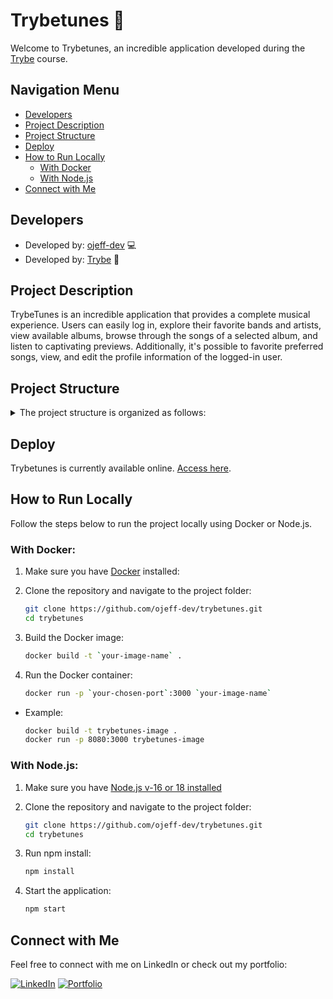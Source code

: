 # Trybetunes 🎵

Welcome to Trybetunes, an incredible application developed during the [Trybe](https://www.instagram.com/betrybe/) course.

## Navigation Menu

- [Developers](#developers)
- [Project Description](#project-description)
- [Project Structure](#project-structure)
- [Deploy](#deploy)
- [How to Run Locally](#how-to-run-locally)
  - [With Docker](#with-docker)
  - [With Node.js](#with-nodejs)
- [Connect with Me](#connect-with-me)

## Developers

- Developed by: [ojeff-dev](https://www.linkedin.com/in/ojefferson/) 💻
- Developed by: [Trybe](https://www.instagram.com/betrybe/) 🚀

## Project Description

TrybeTunes is an incredible application that provides a complete musical experience. Users can easily log in, explore their favorite bands and artists, view available albums, browse through the songs of a selected album, and listen to captivating previews. Additionally, it's possible to favorite preferred songs, view, and edit the profile information of the logged-in user.

## Project Structure

<details>
  <summary>The project structure is organized as follows:</summary>
  
  - `public/` [(ojeff-dev)](https://www.linkedin.com/in/ojefferson/):
    - `index.html`
  
  - `src/` [(ojeff-dev)](https://www.linkedin.com/in/ojefferson/):
    - `components/`
      - `Header.js`
      - `Loading.js`
      - `LoadingHeader.js`
      - `MusicCard.js`
      - `NotFound.js`
    - `images/`
      - `all images`
    - `pages/`
      - `Album.js`
      - `Favorites.js`
      - `Login.js`
      - `Profile.js`
      - `ProfileEdit.js`
      - `Search.js`
    - `styles/`
      - `album.css`
      - `favorites.css`
      - `login.css`
      - `profile.css`
      - `profileEdit.css`
      - `search.css`
    - `index.js`
    - `App.js`
    - `index.css`
  
  - `src/` (Trybe):
    - `services/`
      - `favoriteSongsAPI.js`
      - `musicsAPI.js`
      - `searchAlbumsAPI.js`
      - `userAPI.js`
    - `setupTests.js`
  
  - `/` [(ojeff-dev)](https://www.linkedin.com/in/ojefferson/):
    - `.dockerignore`
    - `Dockerfile`
    - `README.md`
  
  - `/` (Trybe):
    - `eslintrc.json`
    - `.eslintignore`
    - `.gitignore`
    - `.npmrc`
    - `.stylelintignore`
    - `.stylelintrc.json`
    - `package.json`
</details>

## Deploy

Trybetunes is currently available online. [Access here](https://ojeff.com/projects/trybetunes/).

## How to Run Locally

Follow the steps below to run the project locally using Docker or Node.js.

### With Docker:

1. Make sure you have [Docker](https://www.docker.com/) installed:

2. Clone the repository and navigate to the project folder:
   ```bash
   git clone https://github.com/ojeff-dev/trybetunes.git
   cd trybetunes

3. Build the Docker image:
   ```bash
   docker build -t `your-image-name` .

4. Run the Docker container:
   ```bash
   docker run -p `your-chosen-port`:3000 `your-image-name`

- Example:
  ```bash
  docker build -t trybetunes-image .
  docker run -p 8080:3000 trybetunes-image

### With Node.js:

1. Make sure you have [Node.js v-16 or 18 installed](https://nodejs.org/en/about/previous-releases)

2. Clone the repository and navigate to the project folder:
   ```bash
   git clone https://github.com/ojeff-dev/trybetunes.git
   cd trybetunes

3. Run npm install:
   ```bash
   npm install

4. Start the application:
   ```bash
   npm start

## Connect with Me

Feel free to connect with me on LinkedIn or check out my portfolio:

[![LinkedIn](https://img.shields.io/badge/-LinkedIn-%230077B5?style=for-the-badge&logo=linkedin&logoColor=white)](https://www.linkedin.com/in/ojefferson/) [![Portfolio](https://img.shields.io/badge/Portfolio-255E63?style=for-the-badge&logo=About.me&logoColor=white)](https://ojeff.com/)
